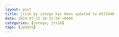 ```yaml
---
layout: post
title: jts16 by jotego has been updated to 8533440
date: 2024-07-12 16:32:58 +0000
categories: [jotego, jts16]
tags: [update]
---
```


